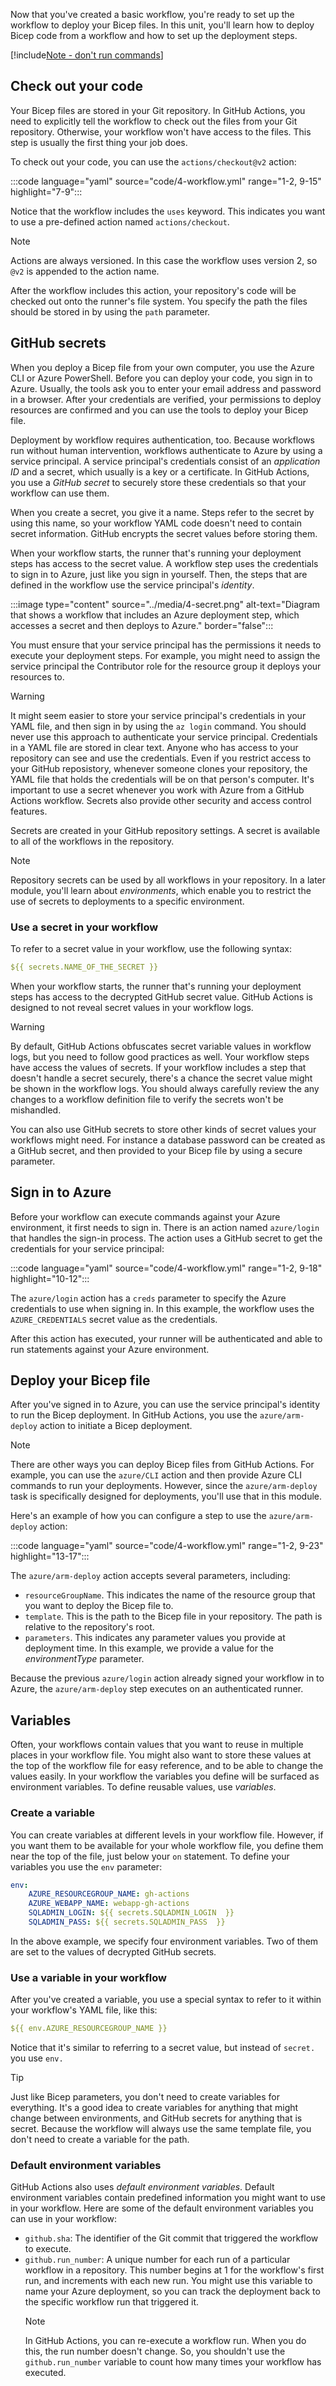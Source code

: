 Now that you've created a basic workflow, you're ready to set up the workflow to deploy your Bicep files. In this unit, you'll learn how to deploy Bicep code from a workflow and how to set up the deployment steps.

[!include[Note - don't run commands](../../../includes/dont-run-commands.md)]

## Check out your code

Your Bicep files are stored in your Git repository. In GitHub Actions, you need to explicitly tell the workflow to check out the files from your Git repository. Otherwise, your workflow won't have access to the files. This step is usually the first thing your job does.

To check out your code, you can use the `actions/checkout@v2` action:

:::code language="yaml" source="code/4-workflow.yml" range="1-2, 9-15" highlight="7-9":::

Notice that the workflow includes the `uses` keyword. This indicates you want to use a pre-defined action named `actions/checkout`.

> [!NOTE]
> Actions are always versioned. In this case the workflow uses version 2, so `@v2` is appended to the action name.

After the workflow includes this action, your repository's code will be checked out onto the runner's file system. You specify the path the files should be stored in by using the `path` parameter.

## GitHub secrets

When you deploy a Bicep file from your own computer, you use the Azure CLI or Azure PowerShell. Before you can deploy your code, you sign in to Azure. Usually, the tools ask you to enter your email address and password in a browser. After your credentials are verified, your permissions to deploy resources are confirmed and you can use the tools to deploy your Bicep file.

Deployment by workflow requires authentication, too. Because workflows run without human intervention, workflows authenticate to Azure by using a service principal. A service principal's credentials consist of an *application ID* and a secret, which usually is a key or a certificate. In GitHub Actions, you use a *GitHub secret* to securely store these credentials so that your workflow can use them.

When you create a secret, you give it a name. Steps refer to the secret by using this name, so your workflow YAML code doesn't need to contain secret information. GitHub encrypts the secret values before storing them.

When your workflow starts, the runner that's running your deployment steps has access to the secret value. A workflow step uses the credentials to sign in to Azure, just like you sign in yourself. Then, the steps that are defined in the workflow use the service principal's *identity*.

:::image type="content" source="../media/4-secret.png" alt-text="Diagram that shows a workflow that includes an Azure deployment step, which accesses a secret and then deploys to Azure." border="false":::

You must ensure that your service principal has the permissions it needs to execute your deployment steps. For example, you might need to assign the service principal the Contributor role for the resource group it deploys your resources to.

> [!WARNING]
> It might seem easier to store your service principal's credentials in your YAML file, and then sign in by using the `az login` command. You should never use this approach to authenticate your service principal. Credentials in a YAML file are stored in clear text. Anyone who has access to your repository can see and use the credentials. Even if you restrict access to your GitHub reposistory, whenever someone clones your repository, the YAML file that holds the credentials will be on that person's computer. It's important to use a secret whenever you work with Azure from a GitHub Actions workflow. Secrets also provide other security and access control features.

Secrets are created in your GitHub repository settings. A secret is available to all of the workflows in the repository.

> [!NOTE]
> Repository secrets can be used by all workflows in your repository. In a later module, you'll learn about _environments_, which enable you to restrict the use of secrets to deployments to a specific environment. 

### Use a secret in your workflow

To refer to a secret value in your workflow, use the following syntax:

```yaml
${{ secrets.NAME_OF_THE_SECRET }}
```

When your workflow starts, the runner that's running your deployment steps has access to the decrypted GitHub secret value. GitHub Actions is designed to not reveal secret values in your workflow logs.

> [!WARNING]
> By default, GitHub Actions obfuscates secret variable values in workflow logs, but you need to follow good practices as well. Your workflow steps have access the values of secrets. If your workflow includes a step that doesn't handle a secret securely, there's a chance the secret value might be shown in the workflow logs. You should always carefully review the any changes to a workflow definition file to verify the secrets won't be mishandled.

You can also use GitHub secrets to store other kinds of secret values your workflows might need. For instance a database password can be created as a GitHub secret, and then provided to your Bicep file by using a secure parameter. 

## Sign in to Azure

Before your workflow can execute commands against your Azure environment, it first needs to sign in. There is an action named `azure/login` that handles the sign-in process. The action uses a GitHub secret to get the credentials for your service principal:

:::code language="yaml" source="code/4-workflow.yml" range="1-2, 9-18" highlight="10-12":::

The `azure/login` action has a `creds` parameter to specify the Azure credentials to use when signing in. In this example, the workflow uses the `AZURE_CREDENTIALS` secret value as the credentials.

After this action has executed, your runner will be authenticated and able to run statements against your Azure environment. 

## Deploy your Bicep file

After you've signed in to Azure, you can use the service principal's identity to run the Bicep deployment. In GitHub Actions, you use the `azure/arm-deploy` action to initiate a Bicep deployment.

> [!NOTE] 
> There are other ways you can deploy Bicep files from GitHub Actions. For example, you can use the `azure/CLI` action and then provide Azure CLI commands to run your deployments. However, since the `azure/arm-deploy` task is specifically designed for deployments, you'll use that in this module.

Here's an example of how you can configure a step to use the `azure/arm-deploy` action:

:::code language="yaml" source="code/4-workflow.yml" range="1-2, 9-23" highlight="13-17":::

The `azure/arm-deploy` action accepts several parameters, including:

- `resourceGroupName`. This indicates the name of the resource group that you want to deploy the Bicep file to.
- `template`. This is the path to the Bicep file in your repository. The path is relative to the repository's root.
- `parameters`. This indicates any parameter values you provide at deployment time. In this example, we provide a value for the _environmentType_ parameter.

Because the previous `azure/login` action already signed your workflow in to Azure, the `azure/arm-deploy` step executes on an authenticated runner.

## Variables

Often, your workflows contain values that you want to reuse in multiple places in your workflow file. You might also want to store these values at the top of the workflow file for easy reference, and to be able to change the values easily. In your workflow the variables you define will be surfaced as environment variables. To define reusable values, use *variables*.

### Create a variable

You can create variables at different levels in your workflow file. However, if you want them to be available for your whole workflow file, you define them near the top of the file, just below your `on` statement. To define your variables you use the `env` parameter:

```yaml
env:
    AZURE_RESOURCEGROUP_NAME: gh-actions
    AZURE_WEBAPP_NAME: webapp-gh-actions
    SQLADMIN_LOGIN: ${{ secrets.SQLADMIN_LOGIN  }}
    SQLADMIN_PASS: ${{ secrets.SQLADMIN_PASS  }}
```

In the above example, we specify four environment variables. Two of them are set to the values of decrypted GitHub secrets. 

### Use a variable in your workflow

After you've created a variable, you use a special syntax to refer to it within your workflow's YAML file, like this:

```yaml
${{ env.AZURE_RESOURCEGROUP_NAME }}
```

Notice that it's similar to referring to a secret value, but instead of `secret.` you use `env.`

> [!TIP]
> Just like Bicep parameters, you don't need to create variables for everything. It's a good idea to create variables for anything that might change between environments, and GitHub secrets for anything that is secret. Because the workflow will always use the same template file, you don't need to create a variable for the path.

### Default environment variables

GitHub Actions also uses *default environment variables*. Default environment variables contain predefined information you might want to use in your workflow. Here are some of the default environment variables you can use in your workflow:

- `github.sha`: The identifier of the Git commit that triggered the workflow to execute.
- `github.run_number`: A unique number for each run of a particular workflow in a repository. This number begins at 1 for the workflow's first run, and increments with each new run. You might use this variable to name your Azure deployment, so you can track the deployment back to the specific workflow run that triggered it.
   > [!NOTE]
   > In GitHub Actions, you can re-execute a workflow run. When you do this, the run number doesn't change. So, you shouldn't use the `github.run_number` variable to count how many times your workflow has executed.
